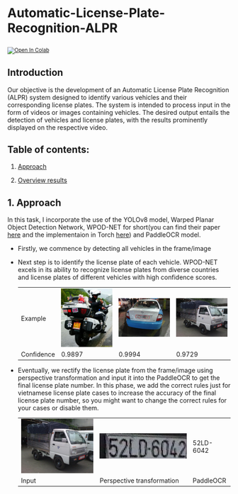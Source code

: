 # Automatic-License-Plate-Recognition-ALPR

<sub> [![Open In Colab](https://colab.research.google.com/assets/colab-badge.svg)](https://colab.research.google.com/drive/1EYOb6wNegfWFNEKebrli7mneMyn9aVgY?usp=sharing)
</sub>

## Introduction
Our objective is the development of an Automatic License Plate Recognition (ALPR) system designed to identify various vehicles and their corresponding license plates. The system is intended to process input in the form of videos or images containing vehicles. The desired output entails the detection of vehicles and license plates, with the results prominently displayed on the respective video.
  
## Table of contents:

1. [Approach](https://github.com/khoi03/Automatic-License-Plate-Recognition-ALPR#1approach)

2. [Overview results](https://github.com/khoi03/Automatic-License-Plate-Recognition-ALPR#2overview)
     

## 1. Approach
In this task, I incorporate the use of the YOLOv8 model, Warped Planar Object Detection Network, WPOD-NET for short(you can find their paper [here](https://openaccess.thecvf.com/content_ECCV_2018/papers/Sergio_Silva_License_Plate_Detection_ECCV_2018_paper.pdf) and the implementaion in Torch [here](https://github.com/Pandede/WPODNet-Pytorch)) and PaddleOCR model.
- Firstly, we commence by detecting all vehicles in the frame/image
- Next step is to identify the license plate of each vehicle. WPOD-NET excels in its ability to recognize license plates from diverse countries and license plates of different vehicles with high confidence scores.
  <table>
    <tr>
        <td> Example </td>
        <td> <img src="./assets/chinese1.jpg" width="300px"></td>
        <td> <img src="./assets/korean.jpg" width="300px"></td>
        <td> <img src="./assets/truck.jpg" width="300px"></td>
    </tr> 
    <tr>
        <td> Confidence </td>
        <td> 0.9897 </td>
        <td> 0.9994 </td>
        <td> 0.9729 </td>
    </tr>
  </table>
  
- Eventually, we rectify the license plate from the frame/image using perspective transformation and input it into the PaddleOCR to get the final license plate number. In this phase, we add the correct rules just for vietnamese license plate cases to increase the accuracy of the final license plate number, so you might want to change the correct rules for your cases or disable them.
  <table>
    <tr>
        <td> <img src="./assets/truck.jpg" width="300px"></td>
        <td> <img src="./assets/warped.jpg" width="300px"></td>
        <td> 52LD-6042 </td>
    </tr> 
    <tr>
        <td> Input </td>
        <td> Perspective transformation </td>
        <td> PaddleOCR </td>
    </tr>
  </table>
